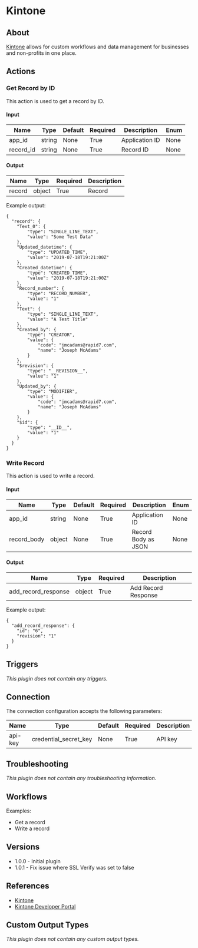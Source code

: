# Kintone

## About

[Kintone](https://www.kintone.com/) allows for custom workflows and data management for businesses and non-profits in one place.

## Actions

### Get Record by ID

This action is used to get a record by ID.

#### Input

|Name|Type|Default|Required|Description|Enum|
|----|----|-------|--------|-----------|----|
|app_id|string|None|True|Application ID|None|
|record_id|string|None|True|Record ID|None|

#### Output

|Name|Type|Required|Description|
|----|----|--------|-----------|
|record|object|True|Record|

Example output:

```
{
  "record": {
    "Text_0": {
        "type": "SINGLE_LINE_TEXT",
        "value": "Some Test Data"
    },
    "Updated_datetime": {
        "type": "UPDATED_TIME",
        "value": "2019-07-18T19:21:00Z"
    },
    "Created_datetime": {
        "type": "CREATED_TIME",
        "value": "2019-07-18T19:21:00Z"
    },
    "Record_number": {
        "type": "RECORD_NUMBER",
        "value": "1"
    },
    "Text": {
        "type": "SINGLE_LINE_TEXT",
        "value": "A Test Title"
    },
    "Created_by": {
        "type": "CREATOR",
        "value": {
            "code": "jmcadams@rapid7.com",
            "name": "Joseph McAdams"
        }
    },
    "$revision": {
        "type": "__REVISION__",
        "value": "1"
    },
    "Updated_by": {
        "type": "MODIFIER",
        "value": {
            "code": "jmcadams@rapid7.com",
            "name": "Joseph McAdams"
        }
    },
    "$id": {
        "type": "__ID__",
        "value": "1"
    }
  }
}
```

### Write Record

This action is used to write a record.

#### Input

|Name|Type|Default|Required|Description|Enum|
|----|----|-------|--------|-----------|----|
|app_id|string|None|True|Application ID|None|
|record_body|object|None|True|Record Body as JSON|None|

#### Output

|Name|Type|Required|Description|
|----|----|--------|-----------|
|add_record_response|object|True|Add Record Response|

Example output:

```
{
  "add_record_response": {
    "id": "6",
    "revision": "1"
  }
}
```

## Triggers

_This plugin does not contain any triggers._

## Connection

The connection configuration accepts the following parameters:

|Name|Type|Default|Required|Description|Enum|
|----|----|-------|--------|-----------|----|
|api-key|credential_secret_key|None|True|API key|None|

## Troubleshooting

_This plugin does not contain any troubleshooting information._

## Workflows

Examples:

* Get a record
* Write a record

## Versions

* 1.0.0 - Initial plugin
* 1.0.1 - Fix issue where SSL Verify was set to false

## References

* [Kintone](https://www.kintone.com/)
* [Kintone Developer Portal](https://developer.kintone.io/hc/en-us)

## Custom Output Types

_This plugin does not contain any custom output types._

